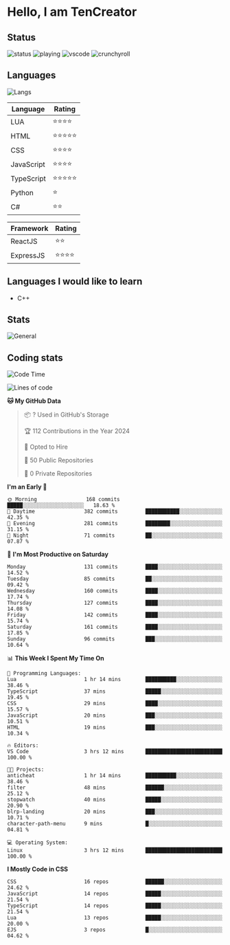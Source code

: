 # Hello, I am TenCreator

## Status
![status](https://api.statusbadges.me/badge/status/518334475038359555?simple=true&style=for-the-badge)
![playing](https://api.statusbadges.me/badge/playing/518334475038359555?style=for-the-badge)
![vscode](https://api.statusbadges.me/badge/vscode/518334475038359555?style=for-the-badge)
![crunchyroll](https://api.statusbadges.me/badge/crunchyroll/518334475038359555?style=for-the-badge)

## Languages
![Langs](https://github-readme-stats.vercel.app/api/top-langs/?username=tencreator&layout=compact&theme=radical)


|Language|Rating|
|--------|------|
|LUA|⭐️⭐️⭐️⭐️|
|HTML|⭐️⭐️⭐️⭐️⭐️|
|CSS|⭐️⭐️⭐️⭐️|
|JavaScript|⭐️⭐️⭐️⭐️|
|TypeScript|⭐️⭐️⭐️⭐️⭐️|
|Python|⭐️|
|C#|⭐️⭐️ |

|Framework|Rating|
|--------|------|
|ReactJS|⭐️⭐️|
|ExpressJS|⭐️⭐️⭐️⭐️|

## Languages I would like to learn
- C++

## Stats
![General](https://github-readme-stats.vercel.app/api?username=tencreator&show_icons=true&theme=radical)

## Coding stats
<!--START_SECTION:waka-->
![Code Time](http://img.shields.io/badge/Code%20Time-166%20hrs%2046%20mins-blue)

![Lines of code](https://img.shields.io/badge/From%20Hello%20World%20I%27ve%20Written-1.3%20million%20lines%20of%20code-blue)

**🐱 My GitHub Data** 

> 📦 ? Used in GitHub's Storage 
 > 
> 🏆 112 Contributions in the Year 2024
 > 
> 💼 Opted to Hire
 > 
> 📜 50 Public Repositories 
 > 
> 🔑 0 Private Repositories 
 > 
**I'm an Early 🐤** 

```text
🌞 Morning                168 commits         █████░░░░░░░░░░░░░░░░░░░░   18.63 % 
🌆 Daytime                382 commits         ███████████░░░░░░░░░░░░░░   42.35 % 
🌃 Evening                281 commits         ████████░░░░░░░░░░░░░░░░░   31.15 % 
🌙 Night                  71 commits          ██░░░░░░░░░░░░░░░░░░░░░░░   07.87 % 
```
📅 **I'm Most Productive on Saturday** 

```text
Monday                   131 commits         ████░░░░░░░░░░░░░░░░░░░░░   14.52 % 
Tuesday                  85 commits          ██░░░░░░░░░░░░░░░░░░░░░░░   09.42 % 
Wednesday                160 commits         ████░░░░░░░░░░░░░░░░░░░░░   17.74 % 
Thursday                 127 commits         ████░░░░░░░░░░░░░░░░░░░░░   14.08 % 
Friday                   142 commits         ████░░░░░░░░░░░░░░░░░░░░░   15.74 % 
Saturday                 161 commits         ████░░░░░░░░░░░░░░░░░░░░░   17.85 % 
Sunday                   96 commits          ███░░░░░░░░░░░░░░░░░░░░░░   10.64 % 
```


📊 **This Week I Spent My Time On** 

```text
💬 Programming Languages: 
Lua                      1 hr 14 mins        ██████████░░░░░░░░░░░░░░░   38.46 % 
TypeScript               37 mins             █████░░░░░░░░░░░░░░░░░░░░   19.45 % 
CSS                      29 mins             ████░░░░░░░░░░░░░░░░░░░░░   15.57 % 
JavaScript               20 mins             ███░░░░░░░░░░░░░░░░░░░░░░   10.51 % 
HTML                     19 mins             ███░░░░░░░░░░░░░░░░░░░░░░   10.34 % 

🔥 Editors: 
VS Code                  3 hrs 12 mins       █████████████████████████   100.00 % 

🐱‍💻 Projects: 
anticheat                1 hr 14 mins        ██████████░░░░░░░░░░░░░░░   38.46 % 
filter                   48 mins             ██████░░░░░░░░░░░░░░░░░░░   25.12 % 
stopwatch                40 mins             █████░░░░░░░░░░░░░░░░░░░░   20.90 % 
blrp-landing             20 mins             ███░░░░░░░░░░░░░░░░░░░░░░   10.71 % 
character-path-menu      9 mins              █░░░░░░░░░░░░░░░░░░░░░░░░   04.81 % 

💻 Operating System: 
Linux                    3 hrs 12 mins       █████████████████████████   100.00 % 
```

**I Mostly Code in CSS** 

```text
CSS                      16 repos            ██████░░░░░░░░░░░░░░░░░░░   24.62 % 
JavaScript               14 repos            █████░░░░░░░░░░░░░░░░░░░░   21.54 % 
TypeScript               14 repos            █████░░░░░░░░░░░░░░░░░░░░   21.54 % 
Lua                      13 repos            █████░░░░░░░░░░░░░░░░░░░░   20.00 % 
EJS                      3 repos             █░░░░░░░░░░░░░░░░░░░░░░░░   04.62 % 
```




<!--END_SECTION:waka-->
